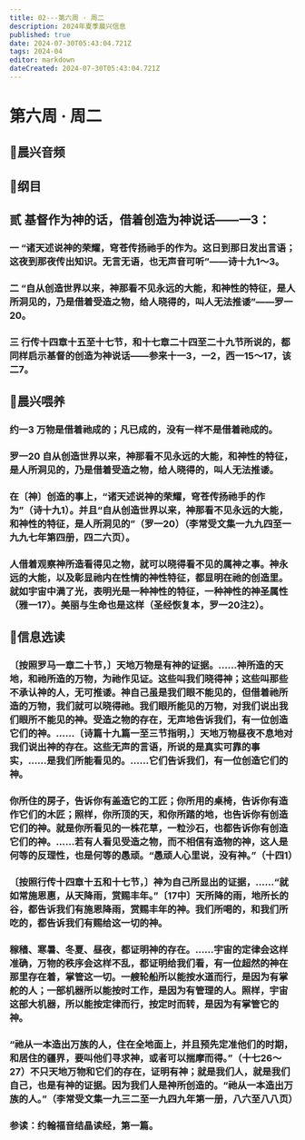```yaml
---
title: 02---第六周 · 周二
description: 2024年夏季晨兴信息
published: true
date: 2024-07-30T05:43:04.721Z
tags: 2024-04
editor: markdown
dateCreated: 2024-07-30T05:43:04.721Z
---
```


# 第六周 · 周二
## 🎵晨兴音频

## 📖纲目

## 贰    基督作为神的话，借着创造为神说话——一3：

### 一    “诸天述说神的荣耀，穹苍传扬祂手的作为。这日到那日发出言语；这夜到那夜传出知识。无言无语，也无声音可听”——诗十九1～3。

### 二    “自从创造世界以来，神那看不见永远的大能，和神性的特征，是人所洞见的，乃是借着受造之物，给人晓得的，叫人无法推诿”——罗一20。

### 三    行传十四章十五至十七节，和十七章二十四至二十九节所说的，都同样启示基督的创造为神说话——参来十一3，一2，西一15～17，该二7。

## 📖晨兴喂养

### 约一3    万物是借着祂成的；凡已成的，没有一样不是借着祂成的。

### 罗一20    自从创造世界以来，神那看不见永远的大能，和神性的特征，是人所洞见的，乃是借着受造之物，给人晓得的，叫人无法推诿。

### 在〔神〕创造的事上，“诸天述说神的荣耀，穹苍传扬祂手的作为”（诗十九1）。并且“自从创造世界以来，神那看不见永远的大能，和神性的特征，是人所洞见的”（罗一20）（李常受文集一九九四至一九九七年第四册，四二六页）。

### 人借着观察神所造看得见之物，就可以晓得看不见的属神之事。神永远的大能，以及彰显祂内在性情的神性特征，都显明在祂的创造里。就如宇宙中满了光，表明光是一种神性的特征，一种神性的神圣属性（雅一17）。美丽与生命也是这样（圣经恢复本，罗一20注2）。

## 📖信息选读

### 〔按照罗马一章二十节，〕天地万物是有神的证据。……神所造的天地，和祂所造的万物，为祂作见证。这些叫我们晓得神；这些叫那些不承认神的人，无可推诿。神自己虽是我们眼不能见的，但借着祂所造的万物，我们就可以晓得祂。我们眼所能见的万物，对我们说出我们眼所不能见的神。受造之物的存在，无声地告诉我们，有一位创造它们的神。……〔诗篇十九篇一至三节指明，〕天地万物昼夜不息地对我们说出神的存在。这些无声的言语，所说的是真实可靠的事实，……是我们所能看见的。……它们告诉我们，有一位创造它们的神。

### 你所住的房子，告诉你有盖造它的工匠；你所用的桌椅，告诉你有造作它们的木匠；照样，你所顶的天，和你所踏的地，也告诉你有创造它们的神。就是你所看见的一株花草，一粒沙石，也都告诉你有创造它们的神。……若有人看见受造之物，而不相信有造物的神，这人是何等的反理性，也是何等的愚顽。“愚顽人心里说，没有神。”（十四1）

### 〔按照行传十四章十五和十七节，〕神为自己所显出的证据，……“就如常施恩惠，从天降雨，赏赐丰年。”〔17中〕天所降的雨，地所长的谷，都告诉我们有施恩降雨，赏赐丰年的神。我们所喝的，和我们所吃的，都告诉我们有赐给这一切的神。

### 稼穑、寒暑、冬夏、昼夜，都证明神的存在。……宇宙的定律会这样准确，万物的秩序会这样不乱，都证明给我们看，有一位超然的神在那里存在着，掌管这一切。一艘轮船所以能按水道而行，是因为有掌舵的人；一部机器所以能按时工作，是因为有管理的人。照样，宇宙这部大机器，所以能按定律而行，按定时而转，是因为有掌管它的神。

### “祂从一本造出万族的人，住在全地面上，并且预先定准他们的时期，和居住的疆界，要叫他们寻求神，或者可以揣摩而得。”（十七26～27）不只天地万物和它们的存在，证明有神；就是我们人，就是我们自己，也是有神的证据。因为我们人是神所创造的。“祂从一本造出万族的人。”（李常受文集一九三二至一九四九年第一册，八六至八八页）

### 参读：约翰福音结晶读经，第一篇。
<!-- Google tag (gtag.js) -->
<script async src="https://www.googletagmanager.com/gtag/js?id=G-1P8709Z16T"></script>
<script>
  window.dataLayer = window.dataLayer || [];
  function gtag(){dataLayer.push(arguments);}
  gtag('js', new Date());

  gtag('config', 'G-1P8709Z16T');
</script>
